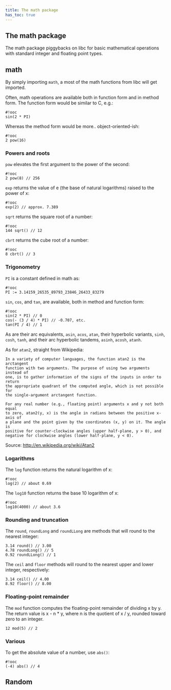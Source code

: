 ```yaml
---
title: The math package
has_toc: true
---
```


## The math package

The math package piggybacks on libc for basic mathematical operations with
standard integer and floating point types.

## math

By simply importing `math`, a most of the math functions from libc will get
imported.

Often, math operations are available both in function form and in method form.
The function form would be similar to C, e.g.:

    #!ooc
    sin(2 * PI)

Whereas the method form would be more.. object-oriented-ish:

    #!ooc
    2 pow(16)

### Powers and roots

`pow` elevates the first argument to the power of the second:

    #!ooc
    2 pow(8) // 256

`exp` returns the value of e (the base of natural logarithms) raised to the
power of x:

    #!ooc
    exp(2) // approx. 7.389

`sqrt` returns the square root of a number:

    #!ooc
    144 sqrt() // 12

`cbrt` returns the cube root of a number:

    #!ooc
    8 cbrt() // 3

### Trigonometry

`PI` is a constant defined in math as:

    #!ooc
    PI := 3.14159_26535_89793_23846_26433_83279

`sin`, `cos`, and `tan`, are available, both in method and function form:

    #!ooc
    sin(2 * PI) // 0
    cos(- (3 / 4) * PI) // -0.707, etc.
    tan(PI / 4) // 1

As are their arc equivalents, `asin`, `acos`, `atan`, their hyperbolic
variants, `sinh`, `cosh`, `tanh`, and their arc hyperbolic tandems,
`asinh`, `acosh`, `atanh`.

As for `atan2`, straight from Wikipedia:

    In a variety of computer languages, the function atan2 is the arctangent
    function with two arguments. The purpose of using two arguments instead of
    one, is to gather information of the signs of the inputs in order to return
    the appropriate quadrant of the computed angle, which is not possible for
    the single-argument arctangent function.
    
    For any real number (e.g., floating point) arguments x and y not both equal
    to zero, atan2(y, x) is the angle in radians between the positive x-axis of
    a plane and the point given by the coordinates (x, y) on it. The angle is
    positive for counter-clockwise angles (upper half-plane, y > 0), and
    negative for clockwise angles (lower half-plane, y < 0).

Source: <http://en.wikipedia.org/wiki/Atan2>

### Logarithms

The `log` function returns the natural logarithm of x:

    #!ooc
    log(2) // about 0.69

The `log10` function returns the base 10 logarithm of x:

    #!ooc
    log10(4000) // about 3.6

### Rounding and truncation

The `round`, `roundLong` and `roundLLong` are methods that will round to the
nearest integer:

    3.14 round() // 3.00
    4.78 roundLong() // 5
    0.92 roundLLong() // 1

The `ceil` and `floor` methods will round to the nearest upper and lower
integer, respectively:

    3.14 ceil() // 4.00
    8.92 floor() // 8.00

### Floating-point remainder

The `mod` function computes the floating-point remainder of dividing x by y.
The return value is x - n * y, where n is the quotient of x / y, rounded toward
zero to an integer.

    12 mod(5) // 2

### Various

To get the absolute value of a number, use `abs()`:

    #!ooc
    (-4) abs() // 4

## Random

